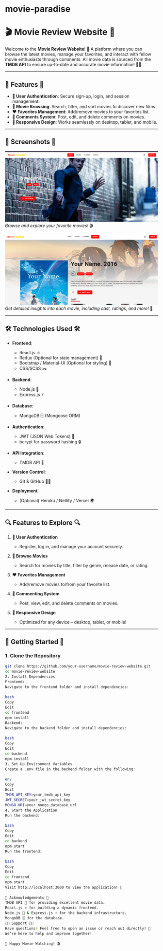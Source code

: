 # movie-paradise
 
# 🎬 **Movie Review Website** 🍿

Welcome to the **Movie Review Website**! 🌟 A platform where you can browse the latest movies, manage your favorites, and interact with fellow movie enthusiasts through comments. All movie data is sourced from the **TMDB API** to ensure up-to-date and accurate movie information! 🎥✨

---

## 🚀 **Features** 🚀

- **🔐 User Authentication**: Secure sign-up, login, and session management.
- **🍿 Movie Browsing**: Search, filter, and sort movies to discover new films.
- **❤️ Favorites Management**: Add/remove movies to your favorites list.
- **💬 Comments System**: Post, edit, and delete comments on movies.
- **📱 Responsive Design**: Works seamlessly on desktop, tablet, and mobile.

---

## 📸 **Screenshots** 📸

![Home Page](./screenshots/homepage.png)  
*Browse and explore your favorite movies!* 🎬

![Movie Details Page](./screenshots/movie_details.png)  
*Get detailed insights into each movie, including cast, ratings, and more!* 🎥

---

## 🛠️ **Technologies Used** 🛠️

- **Frontend**:  
  - React.js ⚛️  
  - Redux (Optional for state management) 🔄  
  - Bootstrap / Material-UI (Optional for styling) 🎨  
  - CSS/SCSS ✂️

- **Backend**:  
  - Node.js 🚀  
  - Express.js ⚡  

- **Database**:  
  - MongoDB 🗄️ (Mongoose ORM)

- **Authentication**:  
  - JWT (JSON Web Tokens) 🔑  
  - bcrypt for password hashing 🔒

- **API Integration**:  
  - TMDB API 🎥

- **Version Control**:  
  - Git & GitHub 🧑‍💻

- **Deployment**:  
  - (Optional) Heroku / Netlify / Vercel 🌍

---

## 🔍 **Features to Explore** 🔍

1. **🔐 User Authentication**  
   - Register, log in, and manage your account securely.
   
2. **🍿 Browse Movies**  
   - Search for movies by title, filter by genre, release date, or rating.

3. **❤️ Favorites Management**  
   - Add/remove movies to/from your favorite list.

4. **💬 Commenting System**  
   - Post, view, edit, and delete comments on movies.

5. **📱 Responsive Design**  
   - Optimized for any device – desktop, tablet, or mobile!

---

## 🏁 **Getting Started** 🏁

### 1. Clone the Repository

```bash
git clone https://github.com/your-username/movie-review-website.git
cd movie-review-website
2. Install Dependencies
Frontend:
Navigate to the frontend folder and install dependencies:

bash
Copy
Edit
cd frontend
npm install
Backend:
Navigate to the backend folder and install dependencies:

bash
Copy
Edit
cd backend
npm install
3. Set Up Environment Variables
Create a .env file in the backend folder with the following:

env
Copy
Edit
TMDB_API_KEY=your_tmdb_api_key
JWT_SECRET=your_jwt_secret_key
MONGO_URI=your_mongo_database_url
4. Start the Application
Run the backend:

bash
Copy
Edit
cd backend
npm start
Run the frontend:

bash
Copy
Edit
cd frontend
npm start
Visit http://localhost:3000 to view the application! 🎉

🙏 Acknowledgements 🙏
TMDB API 🎥 for providing excellent movie data.
React.js ⚛️ for building a dynamic frontend.
Node.js 🚀 & Express.js ⚡ for the backend infrastructure.
MongoDB 🗄️ for the database.
🧑‍💻 Support 🧑‍💻
Have questions? Feel free to open an issue or reach out directly! 📩
We’re here to help and improve together!

🍿 Happy Movie Watching! 🎬
